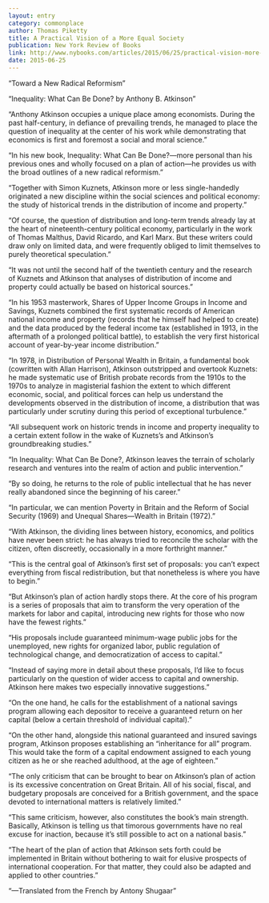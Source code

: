 ```yaml
---
layout: entry
category: commonplace
author: Thomas Piketty
title: A Practical Vision of a More Equal Society
publication: New York Review of Books
link: http://www.nybooks.com/articles/2015/06/25/practical-vision-more-equal-society/
date: 2015-06-25
---
```


“Toward a New Radical Reformism”

“Inequality: What Can Be Done?
by Anthony B. Atkinson”

“Anthony Atkinson occupies a unique place among economists. During the past half-century, in defiance of prevailing trends, he managed to place the question of inequality at the center of his work while demonstrating that economics is first and foremost a social and moral science.”

“In his new book, Inequality: What Can Be Done?—more personal than his previous ones and wholly focused on a plan of action—he provides us with the broad outlines of a new radical reformism.”

“Together with Simon Kuznets, Atkinson more or less single-handedly originated a new discipline within the social sciences and political economy: the study of historical trends in the distribution of income and property.”

“Of course, the question of distribution and long-term trends already lay at the heart of nineteenth-century political economy, particularly in the work of Thomas Malthus, David Ricardo, and Karl Marx. But these writers could draw only on limited data, and were frequently obliged to limit themselves to purely theoretical speculation.”

“It was not until the second half of the twentieth century and the research of Kuznets and Atkinson that analyses of distribution of income and property could actually be based on historical sources.”

“In his 1953 masterwork, Shares of Upper Income Groups in Income and Savings, Kuznets combined the first systematic records of American national income and property (records that he himself had helped to create) and the data produced by the federal income tax (established in 1913, in the aftermath of a prolonged political battle), to establish the very first historical account of year-by-year income distribution.”

“In 1978, in Distribution of Personal Wealth in Britain, a fundamental book (cowritten with Allan Harrison), Atkinson outstripped and overtook Kuznets: he made systematic use of British probate records from the 1910s to the 1970s to analyze in magisterial fashion the extent to which different economic, social, and political forces can help us understand the developments observed in the distribution of income, a distribution that was particularly under scrutiny during this period of exceptional turbulence.”

“All subsequent work on historic trends in income and property inequality to a certain extent follow in the wake of Kuznets’s and Atkinson’s groundbreaking studies.”

“In Inequality: What Can Be Done?, Atkinson leaves the terrain of scholarly research and ventures into the realm of action and public intervention.”

“By so doing, he returns to the role of public intellectual that he has never really abandoned since the beginning of his career.”

“In particular, we can mention Poverty in Britain and the Reform of Social Security (1969) and Unequal Shares—Wealth in Britain (1972).”

“With Atkinson, the dividing lines between history, economics, and politics have never been strict: he has always tried to reconcile the scholar with the citizen, often discreetly, occasionally in a more forthright manner.”

“This is the central goal of Atkinson’s first set of proposals: you can’t expect everything from fiscal redistribution, but that nonetheless is where you have to begin.”

“But Atkinson’s plan of action hardly stops there. At the core of his program is a series of proposals that aim to transform the very operation of the markets for labor and capital, introducing new rights for those who now have the fewest rights.”

“His proposals include guaranteed minimum-wage public jobs for the unemployed, new rights for organized labor, public regulation of technological change, and democratization of access to capital.”

“Instead of saying more in detail about these proposals, I’d like to focus particularly on the question of wider access to capital and ownership. Atkinson here makes two especially innovative suggestions.”

“On the one hand, he calls for the establishment of a national savings program allowing each depositor to receive a guaranteed return on her capital (below a certain threshold of individual capital).”

“On the other hand, alongside this national guaranteed and insured savings program, Atkinson proposes establishing an “inheritance for all” program. This would take the form of a capital endowment assigned to each young citizen as he or she reached adulthood, at the age of eighteen.”

“The only criticism that can be brought to bear on Atkinson’s plan of action is its excessive concentration on Great Britain. All of his social, fiscal, and budgetary proposals are conceived for a British government, and the space devoted to international matters is relatively limited.”

“This same criticism, however, also constitutes the book’s main strength. Basically, Atkinson is telling us that timorous governments have no real excuse for inaction, because it’s still possible to act on a national basis.”

“The heart of the plan of action that Atkinson sets forth could be implemented in Britain without bothering to wait for elusive prospects of international cooperation. For that matter, they could also be adapted and applied to other countries.”

“—Translated from the French by Antony Shugaar”

